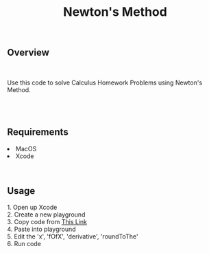 <h1 align="center">Newton's Method</h1><br>

<div>
  <h2>Overview</h2><br>
  <p>
      Use this code to solve Calculus Homework Problems using Newton's Method.
  <p>
</div><br><br>

<div>
  <h2>Requirements</h2>
  <p>
      <li>MacOS</li>
      <li>Xcode</li>
  <p>
</div><br>

<div>
  <h2>Usage</h2>
  <p>
      1. Open up Xcode<br>
      2. Create a new playground<br>
      3. Copy code from <a href="https://github.com/JamesSedlacek/NewtonsMethod/blob/main/NewtonMethod.playground/Contents.swift">This Link</a><br>
      4. Paste into playground<br>
      5. Edit the 'x', 'fOfX', 'derivative', 'roundToThe'<br>
      6. Run code
  <p>
</div>
